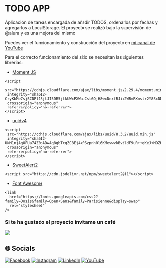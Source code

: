 # TODO APP

Aplicación de tareas encargada de añadir TODOS, ordenarlos por fechas y agregarlos a LocalStorage. El proyecto se realizó bajo la supervisión de @alura y es una mejora del mismo

Puedes ver el funcionamiento y construcción del proyecto en [mi canal de YouTube](https://www.youtube.com/watch?v=laBMZ2nXLZA)

Para el correcto funcionamiento del sitio se necesitan las siguientes librerías:
 - [Moment JS](https://momentjs.com/)
 
 ``` batch
 <script 
  src="https://cdnjs.cloudflare.com/ajax/libs/moment.js/2.29.4/moment.min.js" 
  integrity="sha512-CryKbMe7sjSCDPl18jtJI5DR5jtkUWxPXWaLCst6QjH8wxDexfRJic2WRmRXmstr2Y8SxDDWuBO6CQC6IE4KTA==" 
  crossorigin="anonymous" 
  referrerpolicy="no-referrer">
 </script>
```
 
 - [uuidv4](https://www.npmjs.com/package/uuidv4) 
 ``` batch
 <script 
  src="https://cdnjs.cloudflare.com/ajax/libs/uuid/8.3.2/uuid.min.js" 
  integrity="sha512-UNM1njAgOFUa74Z0bADwAq8gbTcqZC8Ej4xPSzpnh0l6KMevwvkBvbldF9uR++qKeJ+MOZHRjV1HZjoRvjDfNQ==" 
  crossorigin="anonymous" 
  referrerpolicy="no-referrer">
 </script>
```

- [SweetAlert2](https://sweetalert2.github.io/)
``` batch
<script src="https://cdn.jsdelivr.net/npm/sweetalert2@11"></script>
```

 - [Font Awesome](https://fontawesome.com/) 
 ``` batch
 <link
   href="https://fonts.googleapis.com/css2?family=Dosis&family=Open+Sans&family=Parisienne&display=swap"
   rel="stylesheet"
 />
```
### Si te ha gustado el proyecto invitame un café
<div align="left">
  <a href="https://paypal.me/JEstevezVargas" target="_blank" style="display: inline-block;">
    <img
      src="https://img.shields.io/badge/Donate-Buy%20Me%20A%20Coffee-orange.svg?style=flat-square&logo=buymeacoffee" 
      align="center"
     />
  </a>
</div>

## 🌐 Socials
[![Facebook](https://img.shields.io/badge/Facebook-%231877F2.svg?logo=Facebook&logoColor=white)](https://facebook.com/juancarlos.estevezvargas.98) [![Instagram](https://img.shields.io/badge/Instagram-%23E4405F.svg?logo=Instagram&logoColor=white)](https://instagram.com/juankestevez) [![LinkedIn](https://img.shields.io/badge/LinkedIn-%230077B5.svg?logo=linkedin&logoColor=white)](https://linkedin.com/in/juan-carlos-estevez-vargas) [![YouTube](https://img.shields.io/badge/YouTube-%23FF0000.svg?logo=YouTube&logoColor=white)](https://youtube.com/@JuanCarlosEstevezVargas) 
